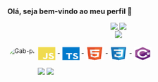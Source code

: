 ### Olá, seja bem-vindo ao meu perfil 👋

<div align="center">
  <a href="https://github.com/Gabriel-DC">
  <img height="180em" src="https://github-readme-stats.vercel.app/api?username=Gabriel-DC&show_icons=true&theme=radical&include_all_commits=true&count_private=true"/>
  <img height="180em" src="https://github-readme-stats.vercel.app/api/top-langs/?username=Gabriel-DC&layout=compact&langs_count=7&theme=radical"/>
</div>

<div align="center">
  <img src="https://github-profile-summary-cards.vercel.app/api/cards/profile-details?username=Gabriel-DC&layout=compact&theme=radical">
</div>

<div style="display: inline_block;"><br>
<a href="https://github.com/Gabriel-DC?tab=repositories&q=&type=&language=javascript&sort="><img align="center" alt="Gab-Js" height="30" width="40" src="https://raw.githubusercontent.com/devicons/devicon/master/icons/javascript/javascript-plain.svg"></a> - 
<a href="https://github.com/Gabriel-DC?tab=repositories&q=&type=&language=typescript&sort="><img align="center" alt="Gab-Ts" height="30" width="40" src="https://raw.githubusercontent.com/devicons/devicon/master/icons/typescript/typescript-plain.svg"></a> -
<a href="https://github.com/Gabriel-DC?tab=repositories&q=&type=&language=html&sort="><img align="center" alt="Gab-HTML" height="30" width="40" src="https://raw.githubusercontent.com/devicons/devicon/master/icons/html5/html5-original.svg"></a> -
<a href="https://github.com/Gabriel-DC?tab=repositories&q=&type=&language=css&sort="><img align="center" alt="Gab-CSS" height="30" width="40" src="https://raw.githubusercontent.com/devicons/devicon/master/icons/css3/css3-original.svg"><a/> - 
<a href="https://github.com/Gabriel-DC?tab=repositories&q=&type=&language=c%23&sort="><img align="center" alt="Gab-Csharp" height="30" width="40" src="https://raw.githubusercontent.com/devicons/devicon/master/icons/csharp/csharp-original.svg"></a>  
<img align="left" alt="Gab-pic" height="150" style="border-radius:50px;" src="https://cdn.discordapp.com/attachments/606605168020029450/1003237181042720768/head_ornintorrinco.png?width=676&height=676">
</div>
  </br>

  
<div>
  <a href = "mailto:gabrieldcgh@gmail.com"><img src="https://img.shields.io/badge/-Gmail-%23333?style=for-the-badge&logo=gmail&logoColor=white" target="_blank"></a>
  <a href="https://www.linkedin.com/in/gabriel-almeida-67045b1aa/" target="_blank"><img src="https://img.shields.io/badge/-LinkedIn-%230077B5?style=for-the-badge&logo=linkedin&logoColor=white" target="_blank"></a> 
</div>
